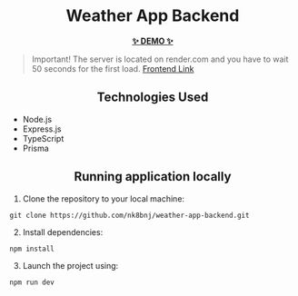 <h1 align="center">Weather App Backend</h1>

<p align="center">
  <a href="https://nk8bnj.github.io/weather-app-frontend/">
    <strong>✨ DEMO ✨</strong>
  </a>
</p>

> Important! The server is located on render.com and you have to wait 50 seconds for the first load. [Frontend Link](https://github.com/nk8bnj/weather-app-frontend)

<h2 align="center">Technologies Used</h2>

- Node.js
- Express.js
- TypeScript
- Prisma

<h2 align="center">Running application locally</h2>

1. Clone the repository to your local machine:
```
git clone https://github.com/nk8bnj/weather-app-backend.git
```

2. Install dependencies:
```
npm install
```
3. Launch the project using:
```
npm run dev
```
